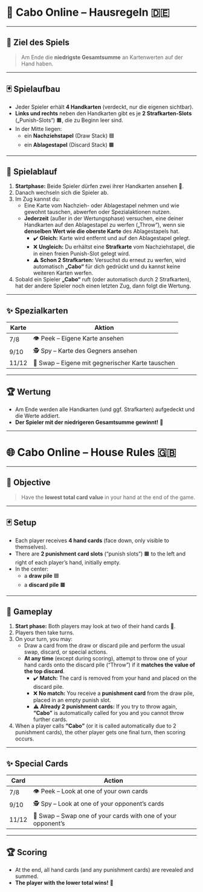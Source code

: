 # 🎴 Cabo Online – Hausregeln 🇩🇪

---

## 🎯 **Ziel des Spiels**
> Am Ende die **niedrigste Gesamtsumme** an Kartenwerten auf der Hand haben.

---

## 🃏 **Spielaufbau**
- Jeder Spieler erhält **4 Handkarten** (verdeckt, nur die eigenen sichtbar).
- **Links und rechts** neben den Handkarten gibt es je **2 Strafkarten-Slots** („Punish-Slots“) 🟧, die zu Beginn leer sind.
- In der Mitte liegen:
  - ein **Nachziehstapel** (Draw Stack) 🟦
  - ein **Ablagestapel** (Discard Stack) 🟫

---

## 🔄 **Spielablauf**
1. **Startphase:** Beide Spieler dürfen zwei ihrer Handkarten ansehen 👀.
2. Danach wechseln sich die Spieler ab.
3. Im Zug kannst du:
   - Eine Karte vom Nachzieh- oder Ablagestapel nehmen und wie gewohnt tauschen, abwerfen oder Spezialaktionen nutzen.
   - **Jederzeit** (außer in der Wertungsphase) versuchen, eine deiner Handkarten auf den Ablagestapel zu werfen („Throw“), wenn sie **denselben Wert wie die oberste Karte** des Ablagestapels hat.
     - ✔️ **Gleich:** Karte wird entfernt und auf den Ablagestapel gelegt.
     - ❌ **Ungleich:** Du erhältst eine **Strafkarte** vom Nachziehstapel, die in einen freien Punish-Slot gelegt wird.
     - ⚠️ **Schon 2 Strafkarten:** Versuchst du erneut zu werfen, wird automatisch **„Cabo“** für dich gedrückt und du kannst keine weiteren Karten werfen.
4. Sobald ein Spieler **„Cabo“** ruft (oder automatisch durch 2 Strafkarten), hat der andere Spieler noch einen letzten Zug, dann folgt die Wertung.

---

## ✨ **Spezialkarten**
| Karte | Aktion                       |
|-------|------------------------------|
| 7/8   | 👁️ Peek – Eigene Karte ansehen |
| 9/10  | 🕵️ Spy – Karte des Gegners ansehen |
| 11/12 | 🔄 Swap – Eigene mit gegnerischer Karte tauschen |

---

## 🏆 **Wertung**
- Am Ende werden alle Handkarten (und ggf. Strafkarten) aufgedeckt und die Werte addiert.
- **Der Spieler mit der niedrigeren Gesamtsumme gewinnt!** 🥇

---

# 🌐 Cabo Online – House Rules 🇬🇧

---

## 🎯 **Objective**
> Have the **lowest total card value** in your hand at the end of the game.

---

## 🃏 **Setup**
- Each player receives **4 hand cards** (face down, only visible to themselves).
- There are **2 punishment card slots** (“punish slots”) 🟧 to the left and right of each player’s hand, initially empty.
- In the center:
  - a **draw pile** 🟦
  - a **discard pile** 🟫

---

## 🔄 **Gameplay**
1. **Start phase:** Both players may look at two of their hand cards 👀.
2. Players then take turns.
3. On your turn, you may:
   - Draw a card from the draw or discard pile and perform the usual swap, discard, or special actions.
   - **At any time** (except during scoring), attempt to throw one of your hand cards onto the discard pile (“Throw”) if it **matches the value of the top discard**.
     - ✔️ **Match:** The card is removed from your hand and placed on the discard pile.
     - ❌ **No match:** You receive a **punishment card** from the draw pile, placed in an empty punish slot.
     - ⚠️ **Already 2 punishment cards:** If you try to throw again, **“Cabo”** is automatically called for you and you cannot throw further cards.
4. When a player calls **“Cabo”** (or it is called automatically due to 2 punishment cards), the other player gets one final turn, then scoring occurs.

---

## ✨ **Special Cards**
| Card  | Action                                 |
|-------|----------------------------------------|
| 7/8   | 👁️ Peek – Look at one of your own cards |
| 9/10  | 🕵️ Spy – Look at one of your opponent’s cards |
| 11/12 | 🔄 Swap – Swap one of your cards with one of your opponent’s |

---

## 🏆 **Scoring**
- At the end, all hand cards (and any punishment cards) are revealed and summed.
- **The player with the lower total wins!** 🥇